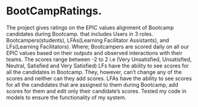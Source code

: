 # BootCampRatings.


The project gives ratings on the EPIC values alignment of Bootcamp candidates during Bootcamp. that includes Users in 3 roles. Bootcampers(students), LFAs(Learning Facilitator Assistants), and LFs(Learning Facilitators). Where;
Bootcampers are scored daily on all our EPIC values based on their outputs and observed interactions with their teams. The scores range between -2 to 2 i.e (Very Unsatisfied, Unsatisfied, Neutral, Satisfied and Very Satisfied)
LFs have the ability to see scores for all the candidates in Bootcamp. They, however, can’t change any of the scores and neither can they add scores.
LFAs have the ability to see scores for all the candidates that are assigned to them during Bootcamp, add scores for them and edit only their candidate’s scores.
Tested my code in  models to ensure the functionality of my system.
